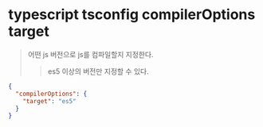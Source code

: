 # typescript tsconfig compilerOptions target

> 어떤 js 버전으로 js를 컴파일할지 지정한다.
>
> > es5 이상의 버전만 지정할 수 있다.

```json
{
  "compilerOptions": {
    "target": "es5"
  }
}
```
